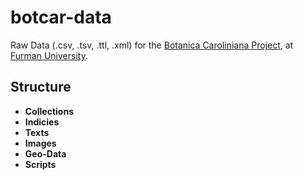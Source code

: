 botcar-data
===========

Raw Data (.csv, .tsv, .ttl, .xml) for the [Botanica Caroliniana Project](http://folio.furman.edu/botcar), at [Furman University](http://www.furman.edu).

## Structure

- **Collections**
- **Indicies**
- **Texts**
- **Images**
- **Geo-Data**
- **Scripts**

